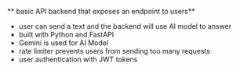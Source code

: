 ** basic API backend that exposes an endpoint to users**
- user can send a text and the backend will use AI model to answer
- built with Python and FastAPI
- Gemini is used for AI Model
- rate limiter prevents users from sending too many requests
- user authentication with JWT tokens